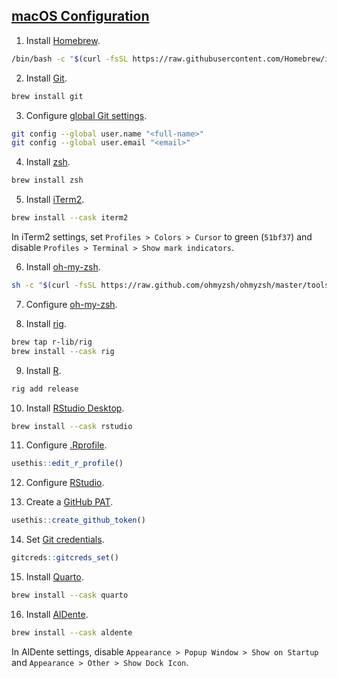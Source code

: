 ## [macOS Configuration](https://ivelasq.rbind.io/blog/macos-rig)

1. Install [Homebrew](https://brew.sh).

```bash
/bin/bash -c "$(curl -fsSL https://raw.githubusercontent.com/Homebrew/install/HEAD/install.sh)"
```

2. Install [Git](https://git-scm.com/download/mac).

```bash
brew install git
```

3. Configure [global Git settings](https://github.com/gvelasq/git-reference#setup).

```bash
git config --global user.name "<full-name>"
git config --global user.email "<email>"
```

4. Install [zsh](https://zsh.sourceforge.io).

```bash
brew install zsh
```

5. Install [iTerm2](https://iterm2.com).

```bash
brew install --cask iterm2
```

In iTerm2 settings, set `Profiles > Colors > Cursor` to green (`51bf37`) and disable `Profiles > Terminal > Show mark indicators`.

6. Install [oh-my-zsh](https://ohmyz.sh/#install).

```bash
sh -c "$(curl -fsSL https://raw.github.com/ohmyzsh/ohmyzsh/master/tools/install.sh)"
```

7. Configure [oh-my-zsh](https://github.com/gvelasq/dotfiles/tree/main/zsh).

8. Install [rig](https://github.com/r-lib/rig?tab=readme-ov-file#installing-rig-on-macos-).

```bash
brew tap r-lib/rig
brew install --cask rig
```

9. Install [R](https://www.r-project.org).

```bash
rig add release
```

10. Install [RStudio Desktop](https://posit.co/download/rstudio-desktop).

```bash
brew install --cask rstudio
```

11. Configure [.Rprofile](https://github.com/gvelasq/dotfiles/blob/main/R/.Rprofile).

```r
usethis::edit_r_profile()
```

12. Configure [RStudio](https://github.com/gvelasq/dotfiles/tree/main/rstudio).

13. Create a [GitHub PAT](https://usethis.r-lib.org/reference/github-token.html).

```r
usethis::create_github_token()
```

14. Set [Git credentials](https://gitcreds.r-lib.org/reference/gitcreds_get.html).

```r
gitcreds::gitcreds_set()
```

15. Install [Quarto](https://quarto.org/docs/get-started).

```bash
brew install --cask quarto
```

16. Install [AlDente](https://apphousekitchen.com/).

```bash
brew install --cask aldente
```

In AlDente settings, disable `Appearance > Popup Window > Show on Startup` and `Appearance > Other > Show Dock Icon`.
